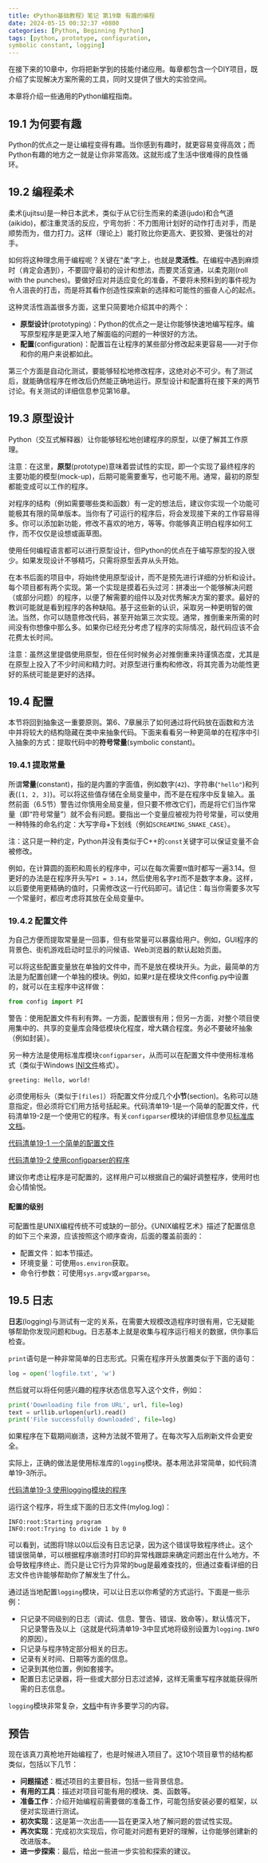 ```yaml
---
title: 《Python基础教程》笔记 第19章 有趣的编程
date: 2024-05-15 00:32:37 +0800
categories: [Python, Beginning Python]
tags: [python, prototype, configuration, 
symbolic constant, logging]
---
```

在接下来的10章中，你将把新学到的技能付诸应用。每章都包含一个DIY项目，既介绍了实现解决方案所需的工具，同时又提供了很大的实验空间。

本章将介绍一些通用的Python编程指南。

## 19.1 为何要有趣
Python的优点之一是让编程变得有趣。当你感到有趣时，就更容易变得高效；而Python有趣的地方之一就是让你非常高效。这就形成了生活中很难得的良性循环。

## 19.2 编程柔术
柔术(jujitsu)是一种日本武术，类似于从它衍生而来的柔道(judo)和合气道(aikido)，都注重灵活的反应，宁弯勿折：不力图用计划好的动作打击对手，而是顺势而为，借力打力。这样（理论上）能打败比你更高大、更狡猾、更强壮的对手。

如何将这种理念用于编程呢？关键在“柔”字上，也就是**灵活性**。在编程中遇到麻烦时（肯定会遇到），不要固守最初的设计和想法，而要灵活变通，以柔克刚(roll with the punches)。要做好应对并适应变化的准备，不要将未预料到的事件视为令人沮丧的打击，而是将其看作创造性探索新的选择和可能性的振奋人心的起点。

这种灵活性涵盖很多方面，这里只简要地介绍其中的两个：
* **原型设计**(prototyping)：Python的优点之一是让你能够快速地编写程序。编写原型程序是更深入地了解面临的问题的一种很好的方法。
* **配置**(configuration)：配置旨在让程序的某些部分修改起来更容易——对于你和你的用户来说都如此。

第三个方面是自动化测试，要能够轻松地修改程序，这绝对必不可少。有了测试后，就能确信程序在修改后仍然能正确地运行。原型设计和配置将在接下来的两节讨论。有关测试的详细信息参见第16章。

## 19.3 原型设计
Python（交互式解释器）让你能够轻松地创建程序的原型，以便了解其工作原理。

注意：在这里，**原型**(prototype)意味着尝试性的实现，即一个实现了最终程序的主要功能的模型(mock-up)，后期可能需要重写，也可能不用。通常，最初的原型都能变成可以工作的程序。

对程序的结构（例如需要哪些类和函数）有一定的想法后，建议你实现一个功能可能极其有限的简单版本。当你有了可运行的程序后，将会发现接下来的工作容易得多。你可以添加新功能，修改不喜欢的地方，等等。你能够真正明白程序如何工作，而不仅仅是设想或画草图。

使用任何编程语言都可以进行原型设计，但Python的优点在于编写原型的投入很少。如果发现设计不够精巧，只需将原型丢弃从头开始。

在本书后面的项目中，将始终使用原型设计，而不是预先进行详细的分析和设计。每个项目都有两个实现。第一个实现是摸着石头过河：拼凑出一个能够解决问题（或部分问题）的程序，以便了解需要的组件以及对优秀解决方案的要求。最好的教训可能就是看到程序的各种缺陷。基于这些新的认识，采取另一种更明智的做法。当然，你可以随意修改代码，甚至开始第三次实现。通常，推倒重来所需的时间没有你想像中那么多。如果你已经充分考虑了程序的实际情况，敲代码应该不会花费太长时间。

注意：虽然这里提倡使用原型，但在任何时候务必对推倒重来持谨慎态度，尤其是在原型上投入了不少时间和精力时。对原型进行重构和修改，将其完善为功能性更好的系统可能是更好的选择。

## 19.4 配置
本节将回到抽象这一重要原则。第6、7章展示了如何通过将代码放在函数和方法中并将较大的结构隐藏在类中来抽象代码。下面来看看另一种更简单的在程序中引入抽象的方式：提取代码中的**符号常量**(symbolic constant)。

### 19.4.1 提取常量
所谓**常量**(constant)，指的是内置的字面值，例如数字(`42`)、字符串(`"hello"`)和列表(`[1, 2, 3]`)。可以将这些值存储在全局变量中，而不是在程序中反复输入。虽然前面（6.5节）警告过你慎用全局变量，但只要不修改它们，而是将它们当作常量（即“符号常量”）就不会有问题。要指出一个变量应被视为符号常量，可以使用一种特殊的命名约定：大写字母+下划线（例如`SCREAMING_SNAKE_CASE`）。

注：这只是一种约定，Python并没有类似于C++的`const`关键字可以保证变量不会被修改。

例如，在计算圆的面积和周长的程序中，可以在每次需要π值时都写一遍3.14。但更好的办法是在程序开头写`PI = 3.14`，然后使用名字`PI`而不是数字本身。这样，以后要使用更精确的值时，只需修改这一行代码即可。请记住：每当你需要多次写一个常量时，都应考虑将其放在全局变量中。

### 19.4.2 配置文件
为自己方便而提取常量是一回事，但有些常量可以暴露给用户。例如，GUI程序的背景色、街机游戏启动时显示的问候语、Web浏览器的默认起始页面。

可以将这些配置变量放在单独的文件中，而不是放在模块开头。为此，最简单的方法是为配置创建一个单独的模块。例如，如果`PI`是在模块文件config.py中设置的，就可以在主程序中这样做：

```python
from config import PI
```  

警告：使用配置文件有利有弊。一方面，配置很有用；但另一方面，对整个项目使用集中的、共享的变量库会降低模块化程度，增大耦合程度。务必不要破坏抽象（例如封装）。

另一种方法是使用标准库模块`configparser`，从而可以在配置文件中使用标准格式（类似于Windows [INI文件](https://en.wikipedia.org/wiki/INI_file)格式）。

```
greeting: Hello, world!
```

必须使用标头（类似于`[files]`）将配置文件分成几个**小节**(section)。名称可以随意指定，但必须将它们用方括号括起来。代码清单19-1是一个简单的配置文件，代码清单19-2是一个使用它的程序。有关`configparser`模块的详细信息参见[标准库文档](https://docs.python.org/3/library/configparser.html)。

[代码清单19-1 一个简单的配置文件](https://github.com/ZZy979/Beginning-Python-code/blob/main/ch19/area.ini)

[代码清单19-2 使用configparser的程序](https://github.com/ZZy979/Beginning-Python-code/blob/main/ch19/config_example.py)

建议你考虑让程序是可配置的，这样用户可以根据自己的偏好调整程序，使用时也会心情愉悦。

#### 配置的级别
可配置性是UNIX编程传统不可或缺的一部分。《UNIX编程艺术》描述了配置信息的如下三个来源，应该按照这个顺序查询，后面的覆盖前面的：
* 配置文件：如本节描述。
* 环境变量：可使用`os.environ`获取。
* 命令行参数：可使用`sys.argv`或`argparse`。

## 19.5 日志
**日志**(logging)与测试有一定的关系，在需要大规模改造程序时很有用，它无疑能够帮助你发现问题和bug。日志基本上就是收集与程序运行相关的数据，供你事后检查。

`print`语句是一种非常简单的日志形式。只需在程序开头放置类似于下面的语句：

```python
log = open('logfile.txt', 'w')
```

然后就可以将任何感兴趣的程序状态信息写入这个文件，例如：

```python
print('Downloading file from URL', url, file=log)
text = urllib.urlopen(url).read()
print('File successfully downloaded', file=log)
```

如果程序在下载期间崩溃，这种方法就不管用了。在每次写入后刷新文件会更安全。

实际上，正确的做法是使用标准库的`logging`模块。基本用法非常简单，如代码清单19-3所示。

[代码清单19-3 使用logging模块的程序](https://github.com/ZZy979/Beginning-Python-code/blob/main/ch19/logging_example.py)

运行这个程序，将生成下面的日志文件(mylog.log)：

```
INFO:root:Starting program
INFO:root:Trying to divide 1 by 0
```

可以看到，试图将1除以0以后没有日志记录，因为这个错误导致程序终止。这个错误很简单，可以根据程序崩溃时打印的异常栈跟踪来确定问题出在什么地方。不会导致程序终止、而只是让它行为异常的bug是最难查找的，但通过查看详细的日志文件也许能够帮助你了解发生了什么。

通过适当地配置`logging`模块，可以让日志以你希望的方式运行。下面是一些示例：
* 只记录不同级别的日志（调试、信息、警告、错误、致命等）。默认情况下，只记录警告及以上（这就是代码清单19-3中显式地将级别设置为`logging.INFO`的原因）。
* 只记录与程序特定部分相关的日志。
* 记录有关时间、日期等方面的信息。
* 记录到其他位置，例如套接字。
* 配置日志记录器，将一些或大部分日志过滤掉，这样无需重写程序就能获得所需的日志信息。

`logging`模块非常复杂，[文档](https://docs.python.org/3/library/logging.html)中有许多要学习的内容。

## 预告
现在该真刀真枪地开始编程了，也是时候进入项目了。这10个项目章节的结构都类似，包括以下几节：
* **问题描述**：概述项目的主要目标，包括一些背景信息。
* **有用的工具**：描述对项目可能有用的模块、类、函数等。
* **准备工作**：介绍开始编程前需要做的准备工作，可能包括安装必要的框架，以便对实现进行测试。
* **初次实现**：这是第一次出击——旨在更深入地了解问题的尝试性实现。
* **再次实现**：完成初次实现后，你可能对问题有更好的理解，让你能够创建新的改进版本。
* **进一步探索**：最后，给出一些进一步实验和探索的建议。
